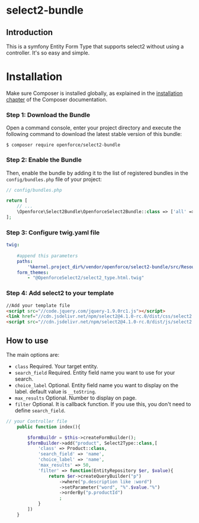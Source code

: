 select2-bundle
====================

## Introduction

This is a symfony Entity Form Type that supports select2 without using a controller.
It's so easy and simple.

Installation
============

Make sure Composer is installed globally, as explained in the
[installation chapter](https://getcomposer.org/doc/00-intro.md)
of the Composer documentation.


### Step 1: Download the Bundle

Open a command console, enter your project directory and execute the
following command to download the latest stable version of this bundle:

```console
$ composer require openforce/select2-bundle
```

### Step 2: Enable the Bundle

Then, enable the bundle by adding it to the list of registered bundles
in the `config/bundles.php` file of your project:

```php
// config/bundles.php

return [
    // ...
    \Openforce\Select2Bundle\OpenforceSelect2Bundle::class => ['all' => true],
];
```

### Step 3: Configure twig.yaml file

```yaml
twig:
    
    #append this parameters
    paths:
        '%kernel.project_dir%/vendor/openforce/select2-bundle/src/Resources/views': OpenforceSelect2    
    form_themes:
        - "@OpenforceSelect2/select2_type.html.twig"
```

### Step 4: Add select2 to your template

```html
//Add your template file
<script src="//code.jquery.com/jquery-1.9.0rc1.js"></script>
<link href="//cdn.jsdelivr.net/npm/select2@4.1.0-rc.0/dist/css/select2.min.css" rel="stylesheet" />
<script src="//cdn.jsdelivr.net/npm/select2@4.1.0-rc.0/dist/js/select2.min.js"></script>

```

How to use
----------------------------------

The main options are:

- `class` Required. Your target entity.
- `search_field` Required. Entity field name you want to use for your search. 
- `choice_label` Optional. Entity field name you want to display on the label. default value is `__toString`.
- `max_results` Optional. Number to display on page.
- `filter` Optional. It is callback function. If you use this, you don't need to define `search_field`.

```php
// your Controller file
    public function index(){

        $formBuildr = $this->createFormBuilder();
        $formBuilder->add("product", Select2Type::class,[
            'class' => Product::class, 
            'search_field' => 'name', 
            'choice_label' => 'name',
            'max_results' => 50, 
            'filter' => function(EntityRepository $er, $value){
                return $er->createQueryBuilder("p")
                    ->where("p.description like :word")
                    ->setParameter("word", "%".$value."%")
                    ->orderBy("p.productId")
                    ;
            }
        ])
    }

```

